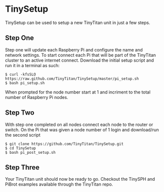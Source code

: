 TinySetup
=========

TinySetup can be used to setup a new TinyTitan unit in just a few steps.

## Step One
Step one will update each Raspberry Pi and configure the name and network settings. To start connect each Pi that will be part of the TinyTitan cluster to an active internet connect. Download the initial setup script and run it in a terminal as such:

```
$ curl -kfsSLO https://raw.github.com/TinyTitan/TinySetup/master/pi_setup.sh
$ bash pi_setup.sh
```

When prompted for the node number start at 1 and incriment to the total number of Raspberry Pi nodes.

## Step Two
With step one completed on all nodes connect each node to the router or switch. On the Pi that was given a node number of 1 login and download/run the second script

```
$ git clone https://github.com/TinyTitan/TinySetup.git
$ cd TinySetup
$ bash pi_post_setup.sh
```

## Step Three
Your TinyTitan unit should now be ready to go. Checkout the TinySPH and PiBrot examples available through the TinyTitan repo.
